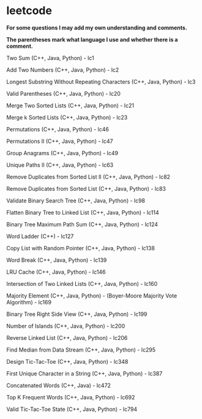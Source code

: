 # leetcode

**For some questions I may add my own understanding and comments.**

**The parentheses mark what language I use and whether there is a comment.**

Two Sum (C++, Java, Python) - lc1

Add Two Numbers (C++, Java, Python) - lc2

Longest Substring Without Repeating Characters (C++, Java, Python) - lc3

Valid Parentheses (C++, Java, Python) - lc20

Merge Two Sorted Lists (C++, Java, Python) - lc21

Merge k Sorted Lists (C++, Java, Python) - lc23

Permutations (C++, Java, Python) - lc46

Permutations II (C++, Java, Python) - lc47

Group Anagrams (C++, Java, Python) - lc49

Unique Paths II (C++, Java, Python) - lc63

Remove Duplicates from Sorted List II (C++, Java, Python) - lc82

Remove Duplicates from Sorted List (C++, Java, Python) - lc83

Validate Binary Search Tree (C++, Java, Python) - lc98

Flatten Binary Tree to Linked List (C++, Java, Python) - lc114

Binary Tree Maximum Path Sum (C++, Java, Python) - lc124

Word Ladder (C++) - lc127

Copy List with Random Pointer (C++, Java, Python) - lc138

Word Break (C++, Java, Python) - lc139

LRU Cache (C++, Java, Python) - lc146

Intersection of Two Linked Lists (C++, Java, Python) - lc160

Majority Element (C++, Java, Python) - (Boyer-Moore Majority Vote Algorithm) - lc169

Binary Tree Right Side View (C++, Java, Python) - lc199

Number of Islands (C++, Java, Python) - lc200

Reverse Linked List (C++, Java, Python) - lc206

Find Median from Data Stream (C++, Java, Python) - lc295

Design Tic-Tac-Toe (C++, Java, Python) - lc348

First Unique Character in a String (C++, Java, Python) - lc387

Concatenated Words (C++, Java) - lc472

Top K Frequent Words (C++, Java, Python) - lc692

Valid Tic-Tac-Toe State (C++, Java, Python) - lc794
